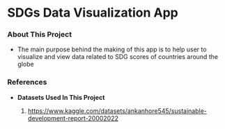 # **SDGs Data Visualization App**
### About This Project
- The main purpose behind the making of this app is to help user to visualize and view data related to SDG scores of countries around the globe
### References
- **Datasets Used In This Project**

    1. https://www.kaggle.com/datasets/ankanhore545/sustainable-development-report-20002022